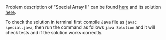 Problem description of "Special Array II" can be found [here](https://leetcode.com/problems/special-array-ii/) and its solution [here](https://github.com/aurimas13/Solutions-To-Problems/blob/main/LeetCode/Java%20Solutions/Special%20Array%20II/special.java).

To check the solution in terminal first compile Java file as `javac special.java`, then run the command as follows `java Solution` and it will check tests and if the solution works correctly.
